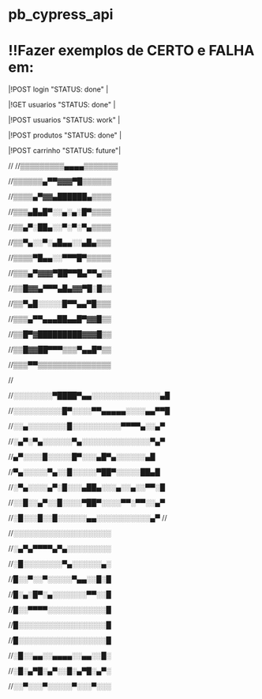 # pb_cypress_api

!!Fazer exemplos de CERTO e FALHA em:
===================================
|!POST login     "STATUS: done"  |

|!GET  usuarios  "STATUS: done"  |

|!POST usuarios  "STATUS: work"  |

|!POST produtos  "STATUS: done"  |

|!POST carrinho  "STATUS: future"|

//
//▒▒▒▒▒▒▒▒▒▄▄▄▄▒▒▒▒▒▒▒

//▒▒▒▒▒▒▄▀▀▓▓▓▀█▒▒▒▒▒▒

//▒▒▒▒▄▀▓▓▄██████▄▒▒▒▒

//▒▒▒▄█▄█▀░░▄░▄░█▀▒▒▒▒

//▒▒▄▀░██▄░░▀░▀░▀▄▒▒▒▒ 

//▒▒▀▄░░▀░▄█▄▄░░▄█▄▒▒▒

//▒▒▒▒▀█▄▄░░▀▀▀█▀▒▒▒▒▒

//▒▒▒▄▀▓▓▓▀██▀▀█▄▀▀▄▒▒

//▒▒█▓▓▄▀▀▀▄█▄▓▓▀█░█▒▒

//▒▒▀▄█░░░░░█▀▀▄▄▀█▒▒▒

//▒▒▒▄▀▀▄▄▄██▄▄█▀▓▓█▒▒

//▒▒█▀▓█████████▓▓▓█▒▒

//▒▒█▓▓██▀▀▀▒▒▒▀▄▄█▀▒▒

//▒▒▒▀▀▒▒▒▒▒▒▒▒▒▒▒▒▒▒▒

//

//░░░░░░░░▀████▀▄▄░░░░░░░░░░░░░░▄█

//░░░░░░░░░░█▀░░░░▀▀▄▄▄▄▄░░░░▄▄▀▀█

//░░▄░░░░░░░░█░░░░░░░░░░▀▀▀▀▄░░▄▀

//░▄▀░▀▄░░░░░░▀▄░░░░░░░░░░░░░░▀▄▀

//▄▀░░░░█░░░░░█▀░░░▄█▀▄░░░░░░▄█

//▀▄░░░░░▀▄░░█░░░░░▀██▀░░░░░██▄█

//░▀▄░░░░▄▀░█░░░▄██▄░░░▄░░▄░░▀▀░█

//░░█░░▄▀░░█░░░░▀██▀░░░░▀▀░▀▀░░▄▀

//░█░░░█░░█░░░░░░▄▄░░░░░░░░░░░▄▀
//

//░░░░░░░░░░░░░░░░░░░░

//░▄▀▄▀▀▀▀▄▀▄░░░░░░░░░

//░█░░░░░░░░▀▄░░░░░░▄░

//█░░▀░░▀░░░░░▀▄▄░░█░█

//█░▄░█▀░▄░░░░░░░▀▀░░█

//█░░▀▀▀▀░░░░░░░░░░░░█

//█░░░░░░░░░░░░░░░░░░█

//█░░░░░░░░░░░░░░░░░░█

//░█░░▄▄░░▄▄▄▄░░▄▄░░█░

//░█░▄▀█░▄▀░░█░▄▀█░▄▀░

//░░▀░░░▀░░░░░▀░░░▀░░░
